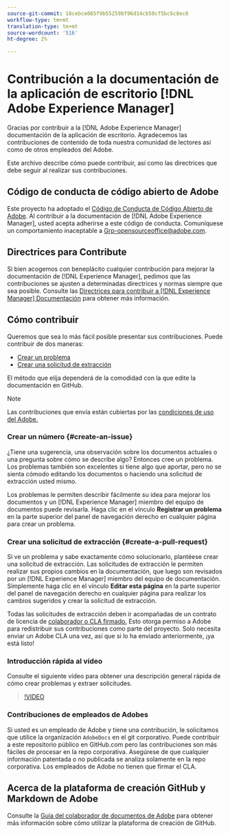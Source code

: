 ```yaml
---
source-git-commit: 18cebce065f9b55259bf96d14cb50cf5bc6c8ec6
workflow-type: tm+mt
translation-type: tm+mt
source-wordcount: '516'
ht-degree: 2%

---
```

# Contribución a la documentación de la aplicación de escritorio [!DNL Adobe Experience Manager]

Gracias por contribuir a la [!DNL Adobe Experience Manager] documentación de la aplicación de escritorio. Agradecemos las contribuciones de contenido de toda nuestra comunidad de lectores así como de otros empleados del Adobe.

Este archivo describe cómo puede contribuir, así como las directrices que debe seguir al realizar sus contribuciones.

## Código de conducta de código abierto de Adobe

Este proyecto ha adoptado el [Código de Conducta de Código Abierto de Adobe](code-of-conduct.md). Al contribuir a la documentación de [!DNL Adobe Experience Manager], usted acepta adherirse a este código de conducta. Comuníquese un comportamiento inaceptable a [Grp-opensourceoffice@adobe.com](mailto:Grp-opensourceoffice@adobe.com).

## Directrices para Contribute

Si bien acogemos con beneplácito cualquier contribución para mejorar la documentación de [!DNL Experience Manager], pedimos que las contribuciones se ajusten a determinadas directrices y normas siempre que sea posible. Consulte las [Directrices para contribuir a [!DNL Experience Manager] Documentación](guidelines.md) para obtener más información.

## Cómo contribuir

Queremos que sea lo más fácil posible presentar sus contribuciones. Puede contribuir de dos maneras:

* [Crear un problema](#create-an-issue)
* [Crear una solicitud de extracción](#create-a-pull-request)

El método que elija dependerá de la comodidad con la que edite la documentación en GitHub.

>[!NOTE]
>
>Las contribuciones que envía están cubiertas por las [condiciones de uso del Adobe.](https://www.adobe.com/legal/terms.html)

### Crear un número {#create-an-issue}

¿Tiene una sugerencia, una observación sobre los documentos actuales o una pregunta sobre cómo se describe algo? Entonces cree un problema. Los problemas también son excelentes si tiene algo que aportar, pero no se sienta cómodo editando los documentos o haciendo una solicitud de extracción usted mismo.

Los problemas le permiten describir fácilmente su idea para mejorar los documentos y un [!DNL Experience Manager] miembro del equipo de documentos puede revisarla. Haga clic en el vínculo **Registrar un problema** en la parte superior del panel de navegación derecho en cualquier página para crear un problema.

### Crear una solicitud de extracción {#create-a-pull-request}

Si ve un problema y sabe exactamente cómo solucionarlo, plantéese crear una solicitud de extracción. Las solicitudes de extracción le permiten realizar sus propios cambios en la documentación, que luego son revisados por un [!DNL Experience Manager] miembro del equipo de documentación. Simplemente haga clic en el vínculo **Editar esta página** en la parte superior del panel de navegación derecho en cualquier página para realizar los cambios sugeridos y crear la solicitud de extracción.

Todas las solicitudes de extracción deben ir acompañadas de un contrato de licencia de [colaborador o CLA firmado.](https://opensource.adobe.com/cla.html) Esto otorga permiso a Adobe para redistribuir sus contribuciones como parte del proyecto. Solo necesita enviar un Adobe CLA una vez, así que si lo ha enviado anteriormente, ¡ya está listo!

### Introducción rápida al vídeo

Consulte el siguiente vídeo para obtener una descripción general rápida de cómo crear problemas y extraer solicitudes.

>[!VIDEO](https://video.tv.adobe.com/v/27069)

### Contribuciones de empleados de Adobes

Si usted es un empleado de Adobe y tiene una contribución, le solicitamos que utilice la organización `AdobeDocs` en el git corporativo. Puede contribuir a este repositorio público en GitHub.com pero las contribuciones son más fáciles de procesar en la repo corporativa. Asegúrese de que cualquier información patentada o no publicada se analiza solamente en la repo corporativa. Los empleados de Adobe no tienen que firmar el CLA.

## Acerca de la plataforma de creación GitHub y Markdown de Adobe

Consulte la [Guía del colaborador de documentos de Adobe](https://experienceleague.adobe.com/docs/contributor/contributor-guide/introduction.html) para obtener más información sobre cómo utilizar la plataforma de creación de GitHub.
